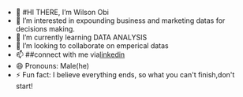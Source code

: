 - 👋 #HI THERE, I’m Wilson Obi
- 👀 I’m interested in expounding business and marketing datas for decisions making.
- 🌱 I’m currently learning DATA ANALYSIS
- 💞️ I’m looking to collaborate on emperical datas
- 📫 ##connect with me via[linkedin](https://www.linkedin.com/in/wilson-obi-794a0398)
- 😄 Pronouns: Male(he)
- ⚡ Fun fact: I believe everything ends, so what you can't finish,don't start!
